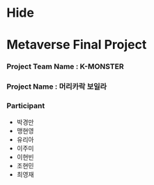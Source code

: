 # Hide
# Metaverse Final Project
### Project Team Name : K-MONSTER
### Project Name : 머리카락 보일라 
### Participant
* 박경만
* 맹현영
* 유리아
* 이주미
* 이현빈
* 조현민
* 최영재   
